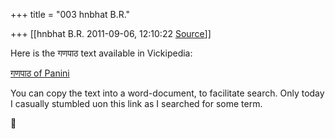 +++
title = "003 hnbhat B.R."

+++
[[hnbhat B.R.	2011-09-06, 12:10:22 [Source](https://groups.google.com/g/bvparishat/c/zHPT7zRmqlo)]]



Here is the गणपाठ text available in Vickipedia:

  

[गणपाठ of Panini](http://hi.wikipedia.org/wiki/%E0%A4%97%E0%A4%A3%E0%A4%AA%E0%A4%BE%E0%A4%A0)  

  

You can copy the text into a word-document, to facilitate search. Only today I casually stumbled uon this link as I searched for some term.



